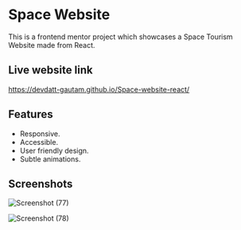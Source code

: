 
# Space Website

This is a frontend mentor project which showcases a Space Tourism Website made from React.
## Live website link

https://devdatt-gautam.github.io/Space-website-react/

## Features

- Responsive.
- Accessible.
- User friendly design.
- Subtle animations.




## Screenshots

![Screenshot (77)](https://github.com/Devdatt-gautam/Space-website-react/assets/115690132/915a6fd0-655f-4b17-bc51-aacc819f673f)

![Screenshot (78)](https://github.com/Devdatt-gautam/Space-website-react/assets/115690132/c2cf8268-f495-408d-8bd4-1b77853e1ea6)


